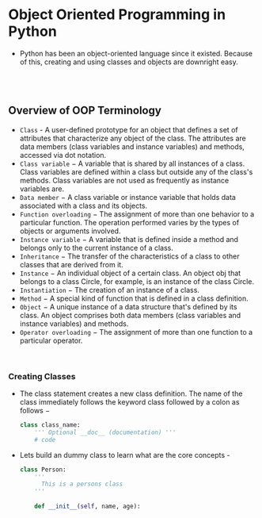# Object Oriented Programming in Python

- Python has been an object-oriented language since it existed. Because of this, creating and using classes and objects are downright easy.

<br>
<br>

## Overview of OOP Terminology

- `Class` - A user-defined prototype for an object that defines a set of attributes that characterize any object of the class. The attributes are data members (class variables and instance variables) and methods, accessed via dot notation.
- `Class variable` − A variable that is shared by all instances of a class. Class variables are defined within a class but outside any of the class's methods. Class variables are not used as frequently as instance variables are.
- `Data member` − A class variable or instance variable that holds data associated with a class and its objects.
- `Function overloading` − The assignment of more than one behavior to a particular function. The operation performed varies by the types of objects or arguments involved.
- `Instance variable` − A variable that is defined inside a method and belongs only to the current instance of a class.
- `Inheritance` − The transfer of the characteristics of a class to other classes that are derived from it.
- `Instance` − An individual object of a certain class. An object obj that belongs to a class Circle, for example, is an instance of the class Circle.
- `Instantiation` − The creation of an instance of a class.
- `Method` − A special kind of function that is defined in a class definition.
- `Object` − A unique instance of a data structure that's defined by its class. An object comprises both data members (class variables and instance variables) and methods.
- `Operator overloading` − The assignment of more than one function to a particular operator.

<br>

### Creating Classes

- The class statement creates a new class definition. The name of the class immediately follows the keyword class followed by a colon as follows −
  ```python
  class class_name:
      ''' Optional __doc__ (documentation) '''
      # code
  ```
  
- Lets build an dummy class to learn what are the core concepts - 
  ```python
  class Person:
      '''
        This is a persons class
      '''
      
      def __init__(self, name, age):
      
  ```
